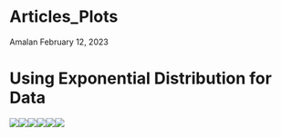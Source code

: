 Articles_Plots
================
Amalan
February 12, 2023

# Using Exponential Distribution for Data

![](r1_Articles_files/figure-gfm/combine%20data%20and%20plot-1.png)<!-- -->![](r1_Articles_files/figure-gfm/combine%20data%20and%20plot-2.png)<!-- -->![](r1_Articles_files/figure-gfm/combine%20data%20and%20plot-3.png)<!-- -->![](r1_Articles_files/figure-gfm/combine%20data%20and%20plot-4.png)<!-- -->![](r1_Articles_files/figure-gfm/combine%20data%20and%20plot-5.png)<!-- -->![](r1_Articles_files/figure-gfm/combine%20data%20and%20plot-6.png)<!-- -->
